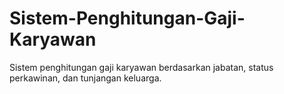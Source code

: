 # Sistem-Penghitungan-Gaji-Karyawan
Sistem penghitungan gaji karyawan berdasarkan jabatan, status perkawinan, dan tunjangan keluarga.
